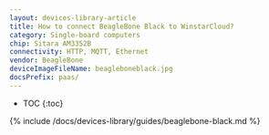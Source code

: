 ```yaml
---
layout: devices-library-article
title: How to connect BeagleBone Black to WinstarCloud?
category: Single-board computers
chip: Sitara AM3352B
connectivity: HTTP, MQTT, Ethernet
vendor: BeagleBone
deviceImageFileName: beagleboneblack.jpg
docsPrefix: paas/
---
```


* TOC
{:toc}

{% include /docs/devices-library/guides/beaglebone-black.md %}